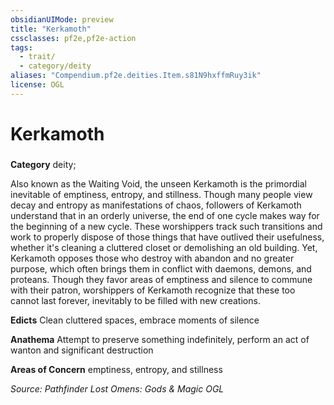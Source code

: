 ```yaml
---
obsidianUIMode: preview
title: "Kerkamoth"
cssclasses: pf2e,pf2e-action
tags:
  - trait/
  - category/deity
aliases: "Compendium.pf2e.deities.Item.s81N9hxffmRuy3ik"
license: OGL
---
```

# Kerkamoth

### 

**Category** deity; 




Also known as the Waiting Void, the unseen Kerkamoth is the primordial inevitable of emptiness, entropy, and stillness. Though many people view decay and entropy as manifestations of chaos, followers of Kerkamoth understand that in an orderly universe, the end of one cycle makes way for the beginning of a new cycle. These worshippers track such transitions and work to properly dispose of those things that have outlived their usefulness, whether it's cleaning a cluttered closet or demolishing an old building. Yet, Kerkamoth opposes those who destroy with abandon and no greater purpose, which often brings them in conflict with daemons, demons, and proteans. Though they favor areas of emptiness and silence to commune with their patron, worshippers of Kerkamoth recognize that these too cannot last forever, inevitably to be filled with new creations.

**Edicts** Clean cluttered spaces, embrace moments of silence

**Anathema** Attempt to preserve something indefinitely, perform an act of wanton and significant destruction

**Areas of Concern** emptiness, entropy, and stillness

*Source: Pathfinder Lost Omens: Gods & Magic*
*OGL*